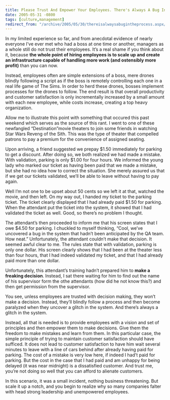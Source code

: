 ```yaml
---
title: Please Trust And Empower Your Employees. There's Always A Bug In The Process.
date: 2005-05-31 -0800
tags: [culture,management]
redirect_from: "/archive/2005/05/30/thereisalwaysabugintheprocess.aspx/"
---
```


In my limited experience so far, and from anecdotal evidence of nearly
everyone I’ve ever met who had a boss at one time or another, managers
as a whole still do not trust their employees. It’s a real shame if you
think about it, because **the whole point of hiring employees is to
scale up and create an infrastructure capable of handling more work (and
ostensibly more profit)** than you can now.

Instead, employees often are simple extensions of a boss, mere drones
blindly following a script as if the boss is remotely controlling each
one in a real life game of The Sims. In order to herd these drones,
bosses implement processes for the drones to follow. The end result is
that overall productivity and customer satisfaction is only
incrementally increased by a small amount with each new employee, while
costs increase, creating a top heavy organization.

Allow me to illustrate this point with something that occured this past
weekend which serves as the source of this rant. I went to one of these
newfangled “Destination”movie theaters to join some friends in watching
Star Wars Reveng of the Sith. This was the type of theater that
compelled patrons to pay a premium for the convenience of assigned
seating.

Upon arriving, a friend suggested we prepay \$1.50 immediately for
parking to get a discount. After doing so, we both realized we had made
a mistake. With validation, parking is only \$1.00 for four hours. We
informed the young lady who marked our ticket as having been paid that
we made a mistake, but she had no idea how to correct the situation. She
merely assured us that if we get our tickets validated, we’ll be able to
leave without having to pay again.

Well I’m not one to be upset about 50 cents so we left it at that,
watched the movie, and then left. On my way out, I handed my ticket to
the parking ticket. The ticket clearly displayed that I had already paid
\$1.50 for parking. When the attendant put the ticket into the system,
it showed that I had validated the ticket as well. Good, so there’s no
problem I thought.

The attendant’s then proceeded to inform me that his screen states that
I owe \$4.50 for parking. I chuckled to myself thinking, “Cool, we’ve
uncovered a bug in the system that hadn’t been anticipated by the QA
team. How neat.” Unfortunately, the attendant couldn’t make that
decision. It seemed awful clear to me. The rules state that with
validation, parking is only one dollar. His screen clearly shows that I
had been at the theater less than four hours, that I had indeed
validated my ticket, and that I had already paid more than one dollar.

Unfortunately, this attendant’s training hadn’t prepared him to **make a
freaking decision**. Instead, I sat there waiting for him to find out
the name of his supervisor form the othe attendants (how did he not know
this?) and then get permission from the supervisor.

You see, unless employees are trusted with decision making, they won’t
make a decision. Instead, they’ll blindly follow a process and then
become paralyzed when they uncover a glitch in the system. And there’s
always a glitch in the system.

Instead, all that is needed is to provide employees with a vision and
set of principles and then empower them to make decisions. Give them the
freedom to make mistakes and learn from them. In this particular case,
the simple principle of trying to maintain customer satisfaction should
have sufficed. It does not lead to customer satisfaction to have him
wait several minutes to leave with a line of cars behind after already
having paid for parking. The cost of a mistake is very low here, if
indeed I had’t paid for parking. But the cost in the case that I had
paid and am unhappy for being delayed (it was near midnight) is a
dissatisfied customer. And trust me, you’re not doing so well that you
can afford to alienate customers.

In this scenario, it was a small incident, nothing business threatening.
But scale it up a notch, and you begin to realize why so many companies
falter with head strong leadership and unempowered employees.
